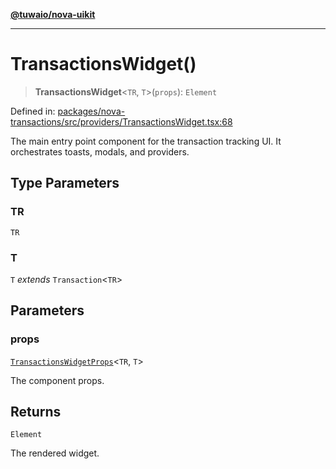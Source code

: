 [**@tuwaio/nova-uikit**](../../../../README.md)

***

# TransactionsWidget()

> **TransactionsWidget**\<`TR`, `T`\>(`props`): `Element`

Defined in: [packages/nova-transactions/src/providers/TransactionsWidget.tsx:68](https://github.com/TuwaIO/nova-uikit/blob/ded3074ef357f2ffaf35252f54b4c5cffd22b72b/packages/nova-transactions/src/providers/TransactionsWidget.tsx#L68)

The main entry point component for the transaction tracking UI.
It orchestrates toasts, modals, and providers.

## Type Parameters

### TR

`TR`

### T

`T` *extends* `Transaction`\<`TR`\>

## Parameters

### props

[`TransactionsWidgetProps`](../type-aliases/TransactionsWidgetProps.md)\<`TR`, `T`\>

The component props.

## Returns

`Element`

The rendered widget.
